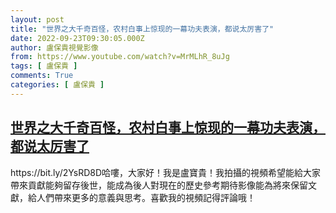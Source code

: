 ```yaml
---
layout: post
title: "世界之大千奇百怪，农村白事上惊现的一幕功夫表演，都说太厉害了"
date: 2022-09-23T09:30:05.000Z
author: 盧保貴視覺影像
from: https://www.youtube.com/watch?v=MrMLhR_8uJg
tags: [ 盧保貴 ]
comments: True
categories: [ 盧保貴 ]
---
```

<!--1663925405000-->
[世界之大千奇百怪，农村白事上惊现的一幕功夫表演，都说太厉害了](https://www.youtube.com/watch?v=MrMLhR_8uJg)
------

<div>
https://bit.ly/2YsRD8D哈嘍，大家好！我是盧寶貴！我拍攝的視頻希望能給大家帶來貢獻能夠留存後世，能成為後人對現在的歷史參考期待影像能為將來保留文獻，給人們帶來更多的意義與思考。喜歡我的視頻記得評論哦！
</div>
